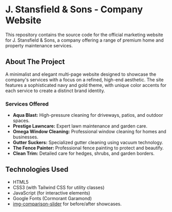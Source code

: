 # J. Stansfield & Sons - Company Website

This repository contains the source code for the official marketing website for J. Stansfield & Sons, a company offering a range of premium home and property maintenance services.

## About The Project

A minimalist and elegant multi-page website designed to showcase the company's services with a focus on a refined, high-end aesthetic. The site features a sophisticated navy and gold theme, with unique color accents for each service to create a distinct brand identity.

### Services Offered

*   **Aqua Blast:** High-pressure cleaning for driveways, patios, and outdoor spaces.
*   **Prestige Lawncare:** Expert lawn maintenance and garden care.
*   **Omega Window Cleaning:** Professional window cleaning for homes and businesses.
*   **Gutter Suckers:** Specialized gutter cleaning using vacuum technology.
*   **The Fence Painter:** Professional fence painting to protect and beautify.
*   **Clean Trim:** Detailed care for hedges, shrubs, and garden borders.

## Technologies Used

*   HTML5
*   CSS3 (with Tailwind CSS for utility classes)
*   JavaScript (for interactive elements)
*   Google Fonts (Cormorant Garamond)
*   [img-comparison-slider](https://github.com/sneas/img-comparison-slider) for before/after showcases.
